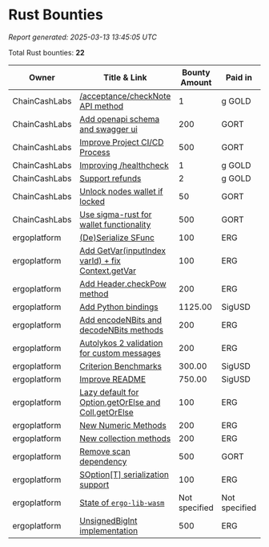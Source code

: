 # Rust Bounties

*Report generated: 2025-03-13 13:45:05 UTC*

Total Rust bounties: **22**

|Owner|Title & Link|Bounty Amount|Paid in|Secondary Language|
|---|---|---|---|---|
| ChainCashLabs | [/acceptance/checkNote API method](https://github.com/ChainCashLabs/chaincash-rs/issues/51) | 1 | g GOLD | None |
| ChainCashLabs | [Add openapi schema and swagger ui](https://github.com/ChainCashLabs/chaincash-rs/issues/28) | 200 | GORT | None |
| ChainCashLabs | [Improve Project CI/CD Process](https://github.com/ChainCashLabs/chaincash-rs/issues/46) | 500 | GORT | None |
| ChainCashLabs | [Improving /healthcheck ](https://github.com/ChainCashLabs/chaincash-rs/issues/50) | 1 | g GOLD | None |
| ChainCashLabs | [Support refunds](https://github.com/ChainCashLabs/chaincash-rs/issues/58) | 2 | g GOLD | None |
| ChainCashLabs | [Unlock nodes wallet if locked](https://github.com/ChainCashLabs/chaincash-rs/issues/31) | 50 | GORT | None |
| ChainCashLabs | [Use sigma-rust for wallet functionality](https://github.com/ChainCashLabs/chaincash-rs/issues/42) | 500 | GORT | None |
| ergoplatform | [(De)Serialize SFunc ](https://github.com/ergoplatform/sigma-rust/issues/783) | 100 | ERG | Swift |
| ergoplatform | [Add GetVar(inputIndex  varId) + fix Context.getVar](https://github.com/ergoplatform/sigma-rust/issues/785) | 100 | ERG | Swift |
| ergoplatform | [Add Header.checkPow method](https://github.com/ergoplatform/sigma-rust/issues/767) | 200 | ERG | Swift |
| ergoplatform | [Add Python bindings](https://github.com/ergoplatform/sigma-rust/issues/780) | 1125.00 | SigUSD | Swift |
| ergoplatform | [Add encodeNBits and decodeNBits methods](https://github.com/ergoplatform/sigma-rust/issues/765) | 200 | ERG | Swift |
| ergoplatform | [Autolykos 2 validation for custom messages](https://github.com/ergoplatform/sigma-rust/issues/766) | 200 | ERG | Swift |
| ergoplatform | [Criterion Benchmarks ](https://github.com/ergoplatform/sigma-rust/issues/739) | 300.00 | SigUSD | Swift |
| ergoplatform | [Improve README ](https://github.com/ergoplatform/sigma-rust/issues/759) | 750.00 | SigUSD | Swift |
| ergoplatform | [Lazy default for Option.getOrElse and Coll.getOrElse](https://github.com/ergoplatform/sigma-rust/issues/787) | 100 | ERG | Swift |
| ergoplatform | [New Numeric Methods](https://github.com/ergoplatform/sigma-rust/issues/784) | 200 | ERG | Swift |
| ergoplatform | [New collection methods](https://github.com/ergoplatform/sigma-rust/issues/788) | 200 | ERG | Swift |
| ergoplatform | [Remove scan dependency](https://github.com/ergoplatform/oracle-core/pull/330) | 500 | GORT | Shell |
| ergoplatform | [SOption[T] serialization support](https://github.com/ergoplatform/sigma-rust/issues/775) | 100 | ERG | Swift |
| ergoplatform | [State of `ergo-lib-wasm`](https://github.com/ergoplatform/sigma-rust/issues/663) | Not specified | Not specified | Swift |
| ergoplatform | [UnsignedBigInt implementation](https://github.com/ergoplatform/sigma-rust/issues/792) | 500 | ERG | Swift |
